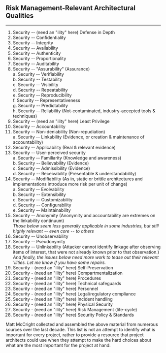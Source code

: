 ## Risk Management-Relevant Architectural Qualities
---------------------------------------------------
1. Security -- (need an "ility" here) Defense in Depth  
2. Security -- Confidentiality  
3. Security -- Integrity  
4. Security -- Availability  
5. Security -- Authenticity  
6. Security -- Proportionality  
7. Security -- Auditability  
8. Security -- "Assurability" (Assurance)  
 a. Security -- Verifiability  
 b. Security -- Testability  
 c. Security -- Visibility  
 d. Security -- Repeatability  
 e. Security -- Reproducibility  
 f. Security -- Representativeness   
 g. Security -- Predictability  
 h. Security -- Reliability (Not-contaminated, industry-accepted tools & techniques)  
9. Security -- (need an "ility" here) Least Privilege  
10. Security -- Accountability  
11. Security -- Non-deniability (Non-repudiation)  
 a. Security -- Linkability (Evidence, or creation & maintenance of accountability)  
12. Security -- Applicability (Real & relevant evidence)  
13. Security -- User-perceived security  
 a. Security -- Familiarity (Knowledge and awareness)  
 b. Security -- Believability (Evidence)  
 c. Security -- Admissibility (Evidence)  
 d. Security -- Receivability (Presentable & understandability)  
14. Security -- Modifiability (As in, static or brittle architectures and implementations introduce more risk per unit of change)  
 a. Security -- Evolvability  
 b. Security -- Extensibility  
 c. Security -- Customizability  
 d. Security -- Configurability  
 e. Security -- Maintainability  
15. Security -- Anonymity (Anonymity and accountability are extremes on the linkability continuum)  
*Those below seem less generally applicable in some industries, but still highly relevant -- even core -- to others*  
16. Security -- Unobservability  
17. Security -- Pseudonymity  
18. Security -- Unlinkability (Attacker cannot identify linkage after observing items of interest, that were not already known prior to that observation.)  
*And finally, the issues below need more work to tease out their relevant 'ilities.  Let me know if you have some repairs.*  
19. Security - (need an "ility" here) Self-Preservation  
20. Security - (need an "ility" here) Compartmentalization  
21. Security - (need an "ility" here) Procedures  
22. Security - (need an "ility" here) Technical safeguards  
23. Security - (need an "ility" here) Personnel  
24. Security - (need an "ility" here) Legal/regulatory compliance  
25. Security - (need an "ility" here) Incident handling  
26. Security - (need an "ility" here) Physical Security  
27. Security - (need an "ility" here) Risk Management (life-cycle)  
28. Security - (need an "ility" here) Security Policy & Standards  

Matt McCright collected and assembled the above material from numerous sources over the last decade.  This list is not an attempt to identify what is important for every project, rather to provide a resource that project architects could use when they attempt to make the hard choices about what are the most important for the project at hand.  
